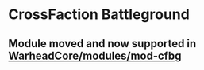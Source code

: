 # CrossFaction Battleground

## Module moved and now supported in [WarheadCore/modules/mod-cfbg](https://github.com/WarheadCore/WarheadCore/tree/master/modules/mod-cfbg)